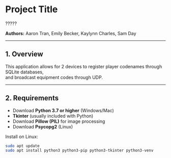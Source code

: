# Project Title
?????

**Authors:** Aaron Tran, Emily Becker, Kaylynn Charles, Sam Day  

---

## 1. Overview
This application allows for 2 devices to register player codenames through SQLite databases,  
and broadcast equipment codes through UDP.  

---

## 2. Requirements
- Download **Python 3.7 or higher** (Windows/Mac)  
- **Tkinter** (usually included with Python)  
- Download **Pillow (PIL)** for image processing  
- Download **Psycopg2** (Linux)  

Install on Linux:  
```bash
sudo apt update
sudo apt install python3 python3-pip python3-tkinter python3-venv


